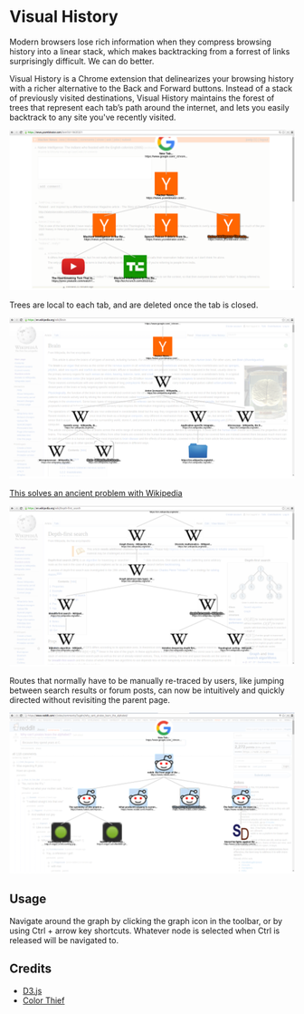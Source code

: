 # Visual History

Modern browsers lose rich information when they compress browsing history into a linear stack, which makes backtracking from a forrest of links surprisingly difficult. We can do better.

Visual History is a Chrome extension that delinearizes your browsing history with a richer alternative to the Back and Forward buttons. Instead of a stack of previously visited destinations, Visual History maintains the forest of trees that represent each tab’s path around the internet, and lets you easily backtrack to any site you've recently visited. 

![](/screenshots/0.png)

Trees are local to each tab, and are deleted once the tab is closed.

![](/screenshots/1.png)

[This solves an ancient problem with Wikipedia](https://xkcd.com/214/)

![](/screenshots/3.png)

Routes that normally have to be manually re-traced by users, like jumping between search results or forum posts, can now be intuitively and quickly directed without revisiting the parent page. 

![](/screenshots/2.png)

## Usage

Navigate around the graph by clicking the graph icon in the toolbar, or by using Ctrl + arrow key shortcuts. Whatever node is selected when Ctrl is released will be navigated to.

## Credits
 - [D3.js](http://d3js.org/)
 - [Color Thief](https://github.com/lokesh/color-thief/)
